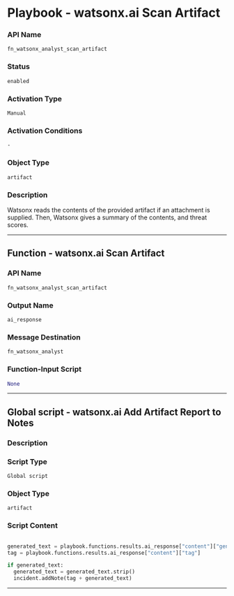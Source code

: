<!--
    DO NOT MANUALLY EDIT THIS FILE
    THIS FILE IS AUTOMATICALLY GENERATED WITH resilient-sdk codegen
    Generated with resilient-sdk v51.0.2.2.1096
-->

# Playbook - watsonx.ai Scan Artifact

### API Name
`fn_watsonx_analyst_scan_artifact`

### Status
`enabled`

### Activation Type
`Manual`

### Activation Conditions
`-`

### Object Type
`artifact`

### Description
Watsonx reads the contents of the provided artifact if an attachment is supplied. 
Then, Watsonx gives a summary of the contents, and threat scores.


---
## Function - watsonx.ai Scan Artifact

### API Name
`fn_watsonx_analyst_scan_artifact`

### Output Name
`ai_response`

### Message Destination
`fn_watsonx_analyst`

### Function-Input Script
```python
None
```

---

## Global script - watsonx.ai Add Artifact Report to Notes

### Description


### Script Type
`Global script`

### Object Type
`artifact`

### Script Content
```python

generated_text = playbook.functions.results.ai_response["content"]["generated_text"]
tag = playbook.functions.results.ai_response["content"]["tag"]

if generated_text:
  generated_text = generated_text.strip()
  incident.addNote(tag + generated_text)

```

---

